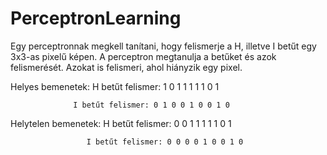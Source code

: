 # PerceptronLearning

Egy perceptronnak megkell tanítani, hogy felismerje a H, illetve I betűt egy 3x3-as pixelű képen. A perceptron megtanulja a betűket és azok felismerését. Azokat is felismeri, ahol hiányzik egy pixel.

Helyes bemenetek: H betűt felismer: 1 0 1 1 1 1 1 0 1
                  
                  I betűt felismer: 0 1 0 0 1 0 0 1 0
                  
Helytelen bemenetek: H betűt felismer: 0 0 1 1 1 1 1 0 1
                     
                     I betűt felismer: 0 0 0 0 1 0 0 1 0
